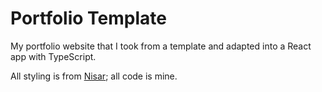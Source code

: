 # Portfolio Template

My portfolio website that I took from a template and adapted into a React app with TypeScript.

All styling is from [Nisar](https://nisar.dev); all code is mine.
